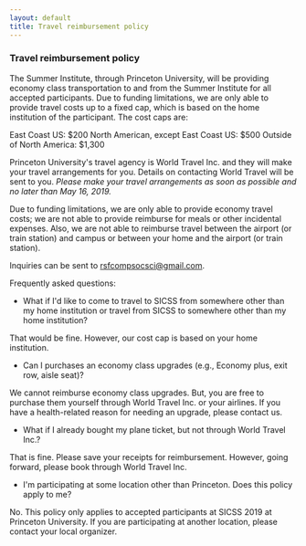 ```yaml
---
layout: default
title: Travel reimbursement policy
---
```


### Travel reimbursement policy

The Summer Institute, through Princeton University, will be providing economy class transportation to and from the Summer Institute for all accepted participants.  Due to funding limitations, we are only able to provide travel costs up to a fixed cap, which is based on the home institution of the participant. The cost caps are:

East Coast US: $200
North American, except East Coast US: $500
Outside of North America: $1,300

Princeton University's travel agency is World Travel Inc. and they will make your travel arrangements for you.  Details on contacting World Travel will be sent to you. *Please make your travel arrangements as soon as possible and no later than May 16, 2019.*  

Due to funding limitations, we are only able to provide economy travel costs; we are not able to provide reimburse for meals or other incidental expenses.  Also, we are not able to reimburse travel between the airport (or train station) and campus or between your home and the airport (or train station).

Inquiries can be sent to rsfcompsocsci@gmail.com.

Frequently asked questions:

- What if I'd like to come to travel to SICSS from somewhere other than my home institution or travel from SICSS to somewhere other than my home institution?  

That would be fine.  However, our cost cap is based on your home institution.

- Can I purchases an economy class upgrades (e.g., Economy plus, exit row, aisle seat)?

We cannot reimburse economy class upgrades.  But, you are free to purchase them yourself through World Travel Inc. or your airlines.  If you have a health-related reason for needing an upgrade, please contact us.

- What if I already bought my plane ticket, but not through World Travel Inc.?

That is fine.  Please save your receipts for reimbursement.  However, going forward, please book through World Travel Inc.

- I'm participating at some location other than Princeton.  Does this policy apply to me?

No.  This policy only applies to accepted participants at SICSS 2019 at Princeton University.  If you are participating at another location, please contact your local organizer.
